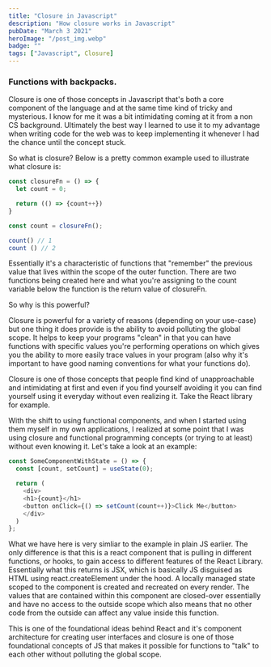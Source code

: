 ```yaml
---
title: "Closure in Javascript"
description: "How closure works in Javascript"
pubDate: "March 3 2021"
heroImage: "/post_img.webp"
badge: ""
tags: ["Javascript", Closure]
---
```

### Functions with backpacks.

Closure is one of those concepts in Javascript that's both a core component of the language and at the same time kind of tricky and mysterious. I know for me it was a bit intimidating coming at it from a non CS background. Ultimately the best way I learned to use it to my advantage when writing code for the web was to keep implementing it whenever I had the chance until the concept stuck.

So what is closure? Below is a pretty common example used to illustrate what closure is:

```js
const closureFn = () => {
  let count = 0;

  return (() => {count++})
}

const count = closureFn();

count() // 1
count () // 2
```
Essentially it's a characteristic of functions that "remember" the previous value that lives within the scope of the outer function. There are two functions being created here and what you're assigning to the count variable below the function is the return value of closureFn.

So why is this powerful? 

Closure is powerful for a variety of reasons (depending on your use-case) but one thing it does provide is the ability to avoid polluting the global scope. It helps to keep your programs "clean" in that you can have functions with specific values you're performing operations on which gives you the ability to more easily trace values in your program (also why it's important to have good naming conventions for what your functions do).

Closure is one of those concepts that people find kind of unapproachable and intimidating at first and even if you find yourself avoiding it you can find yourself using it everyday without even realizing it. Take the React library for example. 

With the shift to using functional components, and when I started using them myself in my own applications, I realized at some point that I was using closure and functional programming concepts (or trying to at least) without even knowing it. Let's take a look at an example:

```js
const SomeComponentWithState = () => {
  const [count, setCount] = useState(0);

  return (
    <div>
    <h1>{count}</h1>
    <button onClick={() => setCount(count++)}>Click Me</button>
    </div>
  )
};
```

What we have here is very simliar to the example in plain JS earlier. The only difference is that this is a react component that is pulling in different functions, or hooks, to gain access to different features of the React Library. Essentially what this returns is JSX, which is basically JS disguised as HTML using react.createElement under the hood. A locally managed state scoped to the component is created and recreated on every render. The values that are contained within this component are closed-over essentially and have no access to the outside scope which also means that no other code from the outside can affect any value inside this function.

This is one of the foundational ideas behind React and it's component architecture for creating user interfaces and closure is one of those foundational concepts of JS that makes it possible for functions to "talk" to each other without polluting the global scope.



